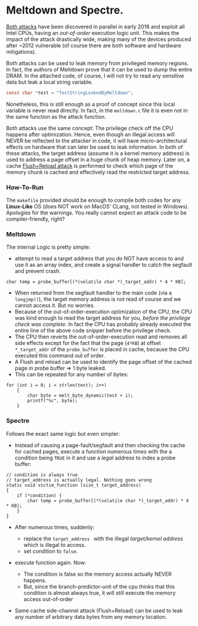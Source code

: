 # Meltdown and Spectre. 

[Both attacks](https://meltdownattack.com/) have been discovered in parallel in early 2018 and exploit all Intel CPUs, having an _out-of-order_ execution logic unit. This makes the impact of the attack drastically wide, making many of the devices produced after ~2012 vulnerable (of course there are both software and hardware mitigations). 

Both attacks can be used to leak memory from privileged memory regions. In fact, the authors of Meltdown prove that it can be used to dump the entire DRAM. In the attached code, of course, I will not try to read any sensitive data but leak a local string variable.

```c
const char *test = "TestStringLeakedByMeltdown";
```

Nonetheless, this is still enough as a proof of concept since this local variable is never read directly. In fact, in the `meltdown.c` file it is even not in the same function as the attack function. 

Both attacks use the same concept: The privilege check off the CPU happens after optimization. Hence, even though an illegal access will NEVER be reflected to the attacker in code, it will have micro-architectural effects on hardware that can later be used to leak information. In both of these attacks, the target address (assume it is a kernel memory address) is used to address a page offset in a huge chunk of heap memory. Later on, a cache [Flush+Reload attack](https://eprint.iacr.org/2013/448.pdf) is performed to check which page of the memory chunk is cached and effectively read the restricted target address. 

### How-To-Run

The `makefile` provided should be enough to compile both codes for any **Linux-Like** OS (does NOT work on MacOS' CLang, not tested in Windows). Apologies for the warnings. You really cannot expect an attack code to be compiler-friendly, right? 

### Meltdown 

The internal Logic is pretty simple: 

- attempt to read a target address that you do NOT have access to and use it as an array index, and create a signal handler to catch the segfault and prevent crash. 

```
char temp = probe_buffer[(*(volatile char *)_target_addr) * 4 * KB];
```

- When returned from the segfault handler to the main code (via a `longjmp()`), the target memory address is not read of course and we cannot access it. But no worries.
- Because of the out-of-order-execution optimization of the CPU, the CPU was kind enough to read the target address for you, *before the privilege check was complete*. In fact the CPU has probably already executed the entire line of the above code snipper before the privilege check.
- The CPU then reverts the out-of-order-execution read and removes all side effects except for the fact that the page (`4*KB`) at offset `*_target_addr` of the `probe_buffer` is placed in cache, because the CPU executed this command out of order.
- A Flush and reload can be used to identify the page offset of the cached page in probe buffer => 1 byte leaked.
- This can be repeated for any number of bytes: 

```
for (int i = 0; i < strlen(test); i++)
	{
		char byte = melt_byte_dynamic(test + i);
		printf("%c", byte);
	}
```

### Spectre

Follows the exact same logic but even simpler: 

- Instead of causing a page-fault/segfault and then checking the cache for cached pages, execute a function numerous times with the a condition being `TRUE` in it and use a *legal* address to index a probe buffer: 

```
// condition is always true
// target_address is actually legal. Nothing goes wrong
static void victim_function (size_t target_address)
{
	if (*condition) {
		char temp = probe_buffer[(*(volatile char *)_target_addr) * 4 * KB];	
	}
}
```

- After numerous times, suddenly: 
  - replace the `target_address ` with the illegal *target/kernel address* which is illegal to access.
  - set condition to `false`.

- execute function again. Now:
  - The condition is false so the memory access actually NEVER happens.
  - But, since the branch-predictor-unit of the cpu thinks that this condition is almost always true, it will still execute the memory access out-of-order

- Same cache side-channel attack (Flush+Reload) can be used to leak any number of arbitrary data bytes from any memory location. 

